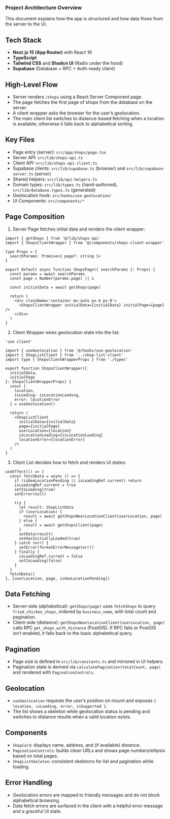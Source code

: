 ### Project Architecture Overview

This document explains how the app is structured and how data flows from the server to the UI.

## Tech Stack

- **Next.js 15 (App Router)** with React 19
- **TypeScript**
- **Tailwind CSS** and **Shadcn UI** (Radix under the hood)
- **Supabase** (Database + RPC + Auth-ready client)

## High-Level Flow

- Server renders `/shops` using a React Server Component page.
- The page fetches the first page of shops from the database on the server.
- A client wrapper asks the browser for the user’s geolocation.
- The main client list switches to distance-based fetching when a location is available; otherwise it falls back to alphabetical sorting.

## Key Files

- Page entry (server): `src/app/shops/page.tsx`
- Server API: `src/lib/shops-api.ts`
- Client API: `src/lib/shops-api-client.ts`
- Supabase clients: `src/lib/supabase.ts` (browser) and `src/lib/supabase-server.ts` (server)
- Shared helpers: `src/lib/api-helpers.ts`
- Domain types: `src/lib/types.ts` (hand-authored), `src/lib/database.types.ts` (generated)
- Geolocation hook: `src/hooks/use-geolocation/`
- UI Components: `src/components/*`

## Page Composition

1. Server Page fetches initial data and renders the client wrapper:

```startLine:1:endLine:20:src/app/shops/page.tsx
import { getShops } from '@/lib/shops-api'
import { ShopsClientWrapper } from '@/components/shops-client-wrapper'

type Props = {
  searchParams: Promise<{ page?: string }>
}

export default async function ShopsPage({ searchParams }: Props) {
  const params = await searchParams
  const page = Number(params.page) || 1

  const initialData = await getShops(page)

  return (
    <div className='container mx-auto px-4 py-8'>
      <ShopsClientWrapper initialData={initialData} initialPage={page} />
    </div>
  )
}
```

2. Client Wrapper wires geolocation state into the list:

```startLine:1:endLine:27:src/components/shops-client-wrapper/index.tsx
'use client'

import { useGeolocation } from '@/hooks/use-geolocation'
import { ShopListClient } from '../shop-list-client'
import type { ShopsClientWrapperProps } from './types'

export function ShopsClientWrapper({
  initialData,
  initialPage
}: ShopsClientWrapperProps) {
  const {
    location,
    isLoading: isLocationLoading,
    error: locationError
  } = useGeolocation()

  return (
    <ShopListClient
      initialData={initialData}
      page={initialPage}
      userLocation={location}
      isLocationLoading={isLocationLoading}
      locationError={locationError}
    />
  )
}
```

3. Client List decides how to fetch and renders UI states:

```startLine:37:endLine:114:src/components/shop-list-client/index.tsx
useEffect(() => {
  const fetchData = async () => {
    if (isGeoLocationPending || isLoadingRef.current) return
    isLoadingRef.current = true
    setIsLoading(true)
    setError(null)

    try {
      let result: ShopListData
      if (userLocation) {
        result = await getShopsNearLocationClient(userLocation, page)
      } else {
        result = await getShopsClient(page)
      }
      setData(result)
      setHasInitiallyLoaded(true)
    } catch (err) {
      setError(formatErrorMessage(err))
    } finally {
      isLoadingRef.current = false
      setIsLoading(false)
    }
  }
  fetchData()
}, [userLocation, page, isGeoLocationPending])
```

## Data Fetching

- Server-side (alphabetical): `getShops(page)` uses `fetchShops` to query `fried_chicken_shops`, ordered by `business_name`, with total count and pagination.
- Client-side (distance): `getShopsNearLocationClient(userLocation, page)` calls RPC `get_shops_with_distance` (PostGIS). If RPC fails or PostGIS isn’t enabled, it falls back to the basic alphabetical query.

## Pagination

- Page size is defined in `src/lib/constants.ts` and mirrored in UI helpers.
- Pagination state is derived via `calculatePagination(totalCount, page)` and rendered with `PaginationControls`.

## Geolocation

- `useGeolocation` requests the user’s position on mount and exposes `{ location, isLoading, error, isSupported }`.
- The list shows a skeleton while geolocation status is pending and switches to distance results when a valid location exists.

## Components

- `ShopCard`: displays name, address, and (if available) distance.
- `PaginationControls`: builds clean URLs and shows page numbers/ellipsis based on total pages.
- `ShopListSkeleton`: consistent skeletons for list and pagination while loading.

## Error Handling

- Geolocation errors are mapped to friendly messages and do not block alphabetical browsing.
- Data fetch errors are surfaced in the client with a helpful error message and a graceful UI state.
